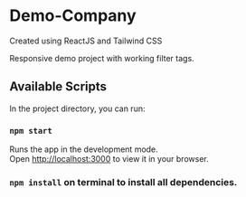 # Demo-Company

Created using ReactJS and Tailwind CSS

Responsive demo project with working filter tags.

## Available Scripts

In the project directory, you can run:

### `npm start`

Runs the app in the development mode.\
Open [http://localhost:3000](http://localhost:3000) to view it in your browser.

### `npm install` on terminal to install all dependencies.

